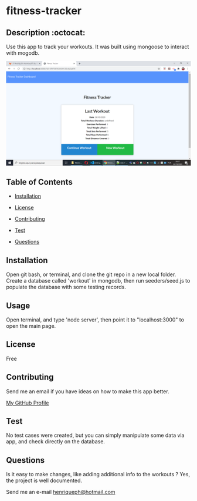 # fitness-tracker

## Description :octocat:

Use this app to track your workouts. It was built using mongoose to interact with mogodb.

![Screenshot](screenshot.png)

## Table of Contents

* [Installation](#installation)

* [License](#license)

* [Contributing](#contributing)

* [Test](#test)

* [Questions](#questions)

## Installation

Open git bash, or terminal, and clone the git repo in a new local folder. 
Create a database called 'workout' in mongodb, then run seeders/seed.js to populate the database with some testing records.

## Usage

Open terminal, and type 'node server', then point it to "localhost:3000" to open the main page.

## License

Free

## Contributing

Send me an email if you have ideas on how to make this app better.

[My GitHub Profile](https://github.com/correaph)

## Test

No test cases were created, but you can simply manipulate some data via app, and check directly on the database.

## Questions

Is it easy to make changes, like adding additional info to the workouts ? Yes, the project is well documented.

Send me an e-mail <henriqueph@hotmail.com>